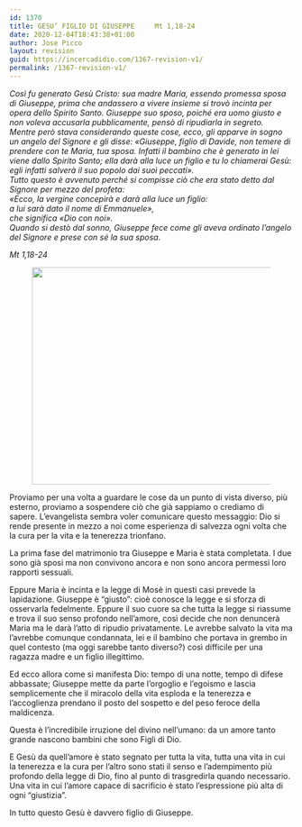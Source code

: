 ```yaml
---
id: 1370
title: GESU’ FIGLIO DI GIUSEPPE 	Mt 1,18-24
date: 2020-12-04T18:43:38+01:00
author: Jose Picco
layout: revision
guid: https://incercadidio.com/1367-revision-v1/
permalink: /1367-revision-v1/
---
```

_Così fu generato Gesù Cristo: sua madre Maria, essendo promessa sposa di Giuseppe, prima che andassero a vivere insieme si trovò incinta per opera dello Spirito Santo. Giuseppe suo sposo, poiché era uomo giusto e non voleva accusarla pubblicamente, pensò di ripudiarla in segreto.  
Mentre però stava considerando queste cose, ecco, gli apparve in sogno un angelo del Signore e gli disse: «Giuseppe, figlio di Davide, non temere di prendere con te Maria, tua sposa. Infatti il bambino che è generato in lei viene dallo Spirito Santo; ella darà alla luce un figlio e tu lo chiamerai Gesù: egli infatti salverà il suo popolo dai suoi peccati».  
Tutto questo è avvenuto perché si compisse ciò che era stato detto dal Signore per mezzo del profeta:  
«Ecco, la vergine concepirà e darà alla luce un figlio:  
a lui sarà dato il nome di Emmanuele»,  
che significa «Dio con noi».  
Quando si destò dal sonno, Giuseppe fece come gli aveva ordinato l&#8217;angelo del Signore e prese con sé la sua sposa._

<p class="has-text-align-right">
  <em>Mt 1,18-24</em>
</p><figure class="wp-block-image size-large is-resized">

<img src="https://incercadidio.com/wp-content/uploads/2020/12/4.jpg" alt="" class="wp-image-1369" width="809" height="386" srcset="https://incercadidio.com/wp-content/uploads/2020/12/4.jpg 417w, https://incercadidio.com/wp-content/uploads/2020/12/4-300x143.jpg 300w" sizes="(max-width: 809px) 100vw, 809px" /> </figure> 

Proviamo per una volta a guardare le cose da un punto di vista diverso, più esterno, proviamo a sospendere ciò che già sappiamo o crediamo di sapere. L’evangelista sembra voler comunicare questo messaggio: Dio si rende presente in mezzo a noi come esperienza di salvezza ogni volta che la cura per la vita e la tenerezza trionfano.

La prima fase del matrimonio tra Giuseppe e Maria è stata completata. I due sono già sposi ma non convivono ancora e non sono ancora permessi loro rapporti sessuali.

Eppure Maria è incinta e la legge di Mosè in questi casi prevede la lapidazione. Giuseppe è “giusto”: cioè conosce la legge e si sforza di osservarla fedelmente. Eppure il suo cuore sa che tutta la legge si riassume e trova il suo senso profondo nell’amore, così decide che non denuncerà Maria ma le darà l’atto di ripudio privatamente. Le avrebbe salvato la vita ma l’avrebbe comunque condannata, lei e il bambino che portava in grembo in quel contesto (ma oggi sarebbe tanto diverso?) così difficile per una ragazza madre e un figlio illegittimo.

Ed ecco allora come si manifesta Dio: tempo di una notte, tempo di difese abbassate; Giuseppe mette da parte l’orgoglio e l’egoismo e lascia semplicemente che il miracolo della vita esploda e la tenerezza e l’accoglienza prendano il posto del sospetto e del peso feroce della maldicenza. 

Questa è l’incredibile irruzione del divino nell’umano: da un amore tanto grande nascono bambini che sono Figli di Dio.

E Gesù da quell’amore è stato segnato per tutta la vita, tutta una vita in cui la tenerezza e la cura per l’altro sono stati il senso e l’adempimento più profondo della legge di Dio, fino al punto di trasgredirla quando necessario. Una vita in cui l’amore capace di sacrificio è stato l’espressione più alta di ogni “giustizia”.

In tutto questo Gesù è davvero figlio di Giuseppe.